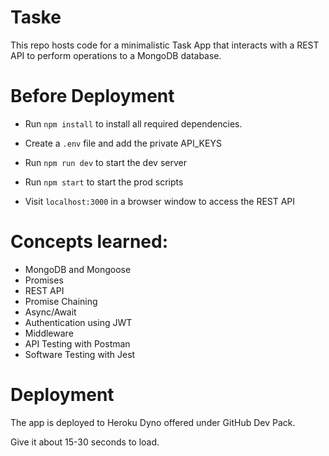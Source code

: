 # Taske
 
This repo hosts code for a minimalistic Task App that interacts with a REST API to perform operations to a MongoDB database. 

# Before Deployment

- Run `npm install` to install all required dependencies.

- Create a `.env` file and add the private API_KEYS 

- Run `npm run dev` to start the dev server
    
- Run `npm start` to start the prod scripts 

- Visit `localhost:3000` in a browser window to access the REST API

# Concepts learned:

- MongoDB and Mongoose
- Promises
- REST API
- Promise Chaining
- Async/Await
- Authentication using JWT 
- Middleware
- API Testing with Postman
- Software Testing with Jest
  

# Deployment

The app is deployed to Heroku Dyno offered under GitHub Dev Pack.

Give it about 15-30 seconds to load.


